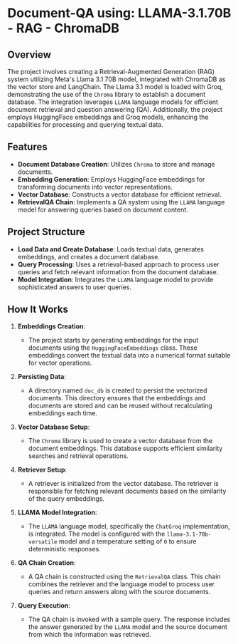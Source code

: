 # Document-QA using: LLAMA-3.1.70B - RAG - ChromaDB

## Overview

The project involves creating a Retrieval-Augmented Generation (RAG) system utilizing Meta's Llama 3.1 70B model, integrated with ChromaDB as the vector store and LangChain. The Llama 3.1 model is loaded with Groq, demonstrating the use of the `Chroma` library to establish a document database. The integration leverages `LLAMA` language models for efficient document retrieval and question answering (QA). Additionally, the project employs HuggingFace embeddings and Groq models, enhancing the capabilities for processing and querying textual data.

## Features
- **Document Database Creation**: Utilizes `Chroma` to store and manage documents.
- **Embedding Generation**: Employs HuggingFace embeddings for transforming documents into vector representations.
- **Vector Database**: Constructs a vector database for efficient retrieval.
- **RetrievalQA Chain**: Implements a QA system using the `LLAMA` language model for answering queries based on document content.

## Project Structure
- **Load Data and Create Database**: Loads textual data, generates embeddings, and creates a document database.
- **Query Processing**: Uses a retrieval-based approach to process user queries and fetch relevant information from the document database.
- **Model Integration**: Integrates the `LLAMA` language model to provide sophisticated answers to user queries.

## How It Works
1. **Embeddings Creation**:
   - The project starts by generating embeddings for the input documents using the `HuggingFaceEmbeddings` class. These embeddings convert the textual data into a numerical format suitable for vector operations.

2. **Persisting Data**:
   - A directory named `doc_db` is created to persist the vectorized documents. This directory ensures that the embeddings and documents are stored and can be reused without recalculating embeddings each time.

3. **Vector Database Setup**:
   - The `Chroma` library is used to create a vector database from the document embeddings. This database supports efficient similarity searches and retrieval operations.

4. **Retriever Setup**:
   - A retriever is initialized from the vector database. The retriever is responsible for fetching relevant documents based on the similarity of the query embeddings.

5. **LLAMA Model Integration**:
   - The `LLAMA` language model, specifically the `ChatGroq` implementation, is integrated. The model is configured with the `llama-3.1-70b-versatile` model and a temperature setting of `0` to ensure deterministic responses.

6. **QA Chain Creation**:
   - A QA chain is constructed using the `RetrievalQA` class. This chain combines the retriever and the language model to process user queries and return answers along with the source documents.

7. **Query Execution**:
   - The QA chain is invoked with a sample query. The response includes the answer generated by the `LLAMA` model and the source document from which the information was retrieved.

